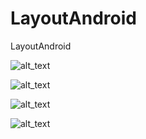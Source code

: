 # LayoutAndroid

LayoutAndroid

![alt_text](https://github.com/IlyasaPunjungWicaksono/LayoutAndroid/blob/master/Screenshots/CreateLayout1.png)
<br>

![alt_text](https://github.com/IlyasaPunjungWicaksono/LayoutAndroid/blob/master/Screenshots/CreateLayout2.png)
<br>

![alt_text](https://github.com/IlyasaPunjungWicaksono/LayoutAndroid/blob/master/Screenshots/CreateLayout3.png)
<br>

![alt_text](https://github.com/IlyasaPunjungWicaksono/LayoutAndroid/blob/master/Screenshots/CreateLayout4.png)
<br>
